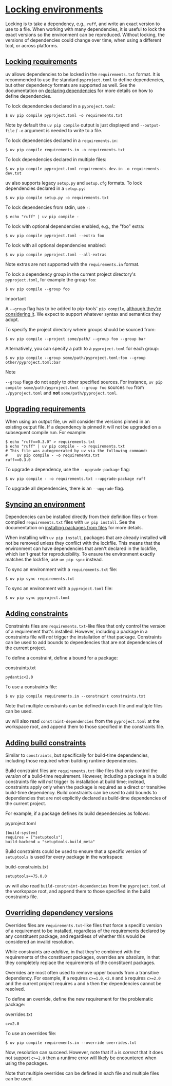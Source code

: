 # [Locking environments](#locking-environments)

Locking is to take a dependency, e.g., `ruff`, and write an exact version to use to a file. When working with many dependencies, it is useful to lock the exact versions so the environment can be reproduced. Without locking, the versions of dependencies could change over time, when using a different tool, or across platforms.

## [Locking requirements](#locking-requirements)

uv allows dependencies to be locked in the `requirements.txt` format. It is recommended to use the standard `pyproject.toml` to define dependencies, but other dependency formats are supported as well. See the documentation on [declaring dependencies](../dependencies/) for more details on how to define dependencies.

To lock dependencies declared in a `pyproject.toml`:

```
$ uv pip compile pyproject.toml -o requirements.txt

```

Note by default the `uv pip compile` output is just displayed and `--output-file` / `-o` argument is needed to write to a file.

To lock dependencies declared in a `requirements.in`:

```
$ uv pip compile requirements.in -o requirements.txt

```

To lock dependencies declared in multiple files:

```
$ uv pip compile pyproject.toml requirements-dev.in -o requirements-dev.txt

```

uv also supports legacy `setup.py` and `setup.cfg` formats. To lock dependencies declared in a `setup.py`:

```
$ uv pip compile setup.py -o requirements.txt

```

To lock dependencies from stdin, use `-`:

```
$ echo "ruff" | uv pip compile -

```

To lock with optional dependencies enabled, e.g., the "foo" extra:

```
$ uv pip compile pyproject.toml --extra foo

```

To lock with all optional dependencies enabled:

```
$ uv pip compile pyproject.toml --all-extras

```

Note extras are not supported with the `requirements.in` format.

To lock a dependency group in the current project directory's `pyproject.toml`, for example the group `foo`:

```
$ uv pip compile --group foo

```

Important

A `--group` flag has to be added to pip-tools' `pip compile`, [although they're considering it](https://github.com/jazzband/pip-tools/issues/2062). We expect to support whatever syntax and semantics they adopt.

To specify the project directory where groups should be sourced from:

```
$ uv pip compile --project some/path/ --group foo --group bar

```

Alternatively, you can specify a path to a `pyproject.toml` for each group:

```
$ uv pip compile --group some/path/pyproject.toml:foo --group other/pyproject.toml:bar

```

Note

`--group` flags do not apply to other specified sources. For instance, `uv pip compile some/path/pyproject.toml --group foo` sources `foo` from `./pyproject.toml` and **not** `some/path/pyproject.toml`.

## [Upgrading requirements](#upgrading-requirements)

When using an output file, uv will consider the versions pinned in an existing output file. If a dependency is pinned it will not be upgraded on a subsequent compile run. For example:

```
$ echo "ruff==0.3.0" > requirements.txt
$ echo "ruff" | uv pip compile - -o requirements.txt
# This file was autogenerated by uv via the following command:
#    uv pip compile - -o requirements.txt
ruff==0.3.0

```

To upgrade a dependency, use the `--upgrade-package` flag:

```
$ uv pip compile - -o requirements.txt --upgrade-package ruff

```

To upgrade all dependencies, there is an `--upgrade` flag.

## [Syncing an environment](#syncing-an-environment)

Dependencies can be installed directly from their definition files or from compiled `requirements.txt` files with `uv pip install`. See the documentation on [installing packages from files](../packages/#installing-packages-from-files) for more details.

When installing with `uv pip install`, packages that are already installed will not be removed unless they conflict with the lockfile. This means that the environment can have dependencies that aren't declared in the lockfile, which isn't great for reproducibility. To ensure the environment exactly matches the lockfile, use `uv pip sync` instead.

To sync an environment with a `requirements.txt` file:

```
$ uv pip sync requirements.txt

```

To sync an environment with a `pyproject.toml` file:

```
$ uv pip sync pyproject.toml

```

## [Adding constraints](#adding-constraints)

Constraints files are `requirements.txt`-like files that only control the *version* of a requirement that's installed. However, including a package in a constraints file will *not* trigger the installation of that package. Constraints can be used to add bounds to dependencies that are not dependencies of the current project.

To define a constraint, define a bound for a package:

constraints.txt

```
pydantic<2.0

```

To use a constraints file:

```
$ uv pip compile requirements.in --constraint constraints.txt

```

Note that multiple constraints can be defined in each file and multiple files can be used.

uv will also read `constraint-dependencies` from the `pyproject.toml` at the workspace root, and append them to those specified in the constraints file.

## [Adding build constraints](#adding-build-constraints)

Similar to `constraints`, but specifically for build-time dependencies, including those required when building runtime dependencies.

Build constraint files are `requirements.txt`-like files that only control the *version* of a build-time requirement. However, including a package in a build constraints file will *not* trigger its installation at build time; instead, constraints apply only when the package is required as a direct or transitive build-time dependency. Build constraints can be used to add bounds to dependencies that are not explicitly declared as build-time dependencies of the current project.

For example, if a package defines its build dependencies as follows:

pyproject.toml

```
[build-system]
requires = ["setuptools"]
build-backend = "setuptools.build_meta"

```

Build constraints could be used to ensure that a specific version of `setuptools` is used for every package in the workspace:

build-constraints.txt

```
setuptools==75.0.0

```

uv will also read `build-constraint-dependencies` from the `pyproject.toml` at the workspace root, and append them to those specified in the build constraints file.

## [Overriding dependency versions](#overriding-dependency-versions)

Overrides files are `requirements.txt`-like files that force a specific version of a requirement to be installed, regardless of the requirements declared by any constituent package, and regardless of whether this would be considered an invalid resolution.

While constraints are *additive*, in that they're combined with the requirements of the constituent packages, overrides are *absolute*, in that they completely replace the requirements of the constituent packages.

Overrides are most often used to remove upper bounds from a transitive dependency. For example, if `a` requires `c>=1.0,<2.0` and `b` requires `c>=2.0` and the current project requires `a` and `b` then the dependencies cannot be resolved.

To define an override, define the new requirement for the problematic package:

overrides.txt

```
c>=2.0

```

To use an overrides file:

```
$ uv pip compile requirements.in --override overrides.txt

```

Now, resolution can succeed. However, note that if `a` is *correct* that it does not support `c>=2.0` then a runtime error will likely be encountered when using the packages.

Note that multiple overrides can be defined in each file and multiple files can be used.
